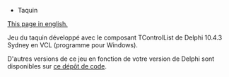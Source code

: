 * Taquin

[This page in english.](README.md)

Jeu du taquin développé avec le composant TControlList de Delphi 10.4.3 Sydney en VCL (programme pour Windows).

D'autres versions de ce jeu en fonction de votre version de Delphi sont disponibles sur [ce dépôt de code](https://github.com/Serge-Girard/Taquin).
